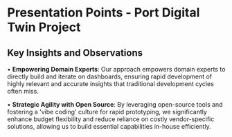 # Presentation Points - Port Digital Twin Project

## Key Insights and Observations

• **Empowering Domain Experts**: Our approach empowers domain experts to directly build and iterate on dashboards, ensuring rapid development of highly relevant and accurate insights that traditional development cycles often miss.

• **Strategic Agility with Open Source**: By leveraging open-source tools and fostering a 'vibe coding' culture for rapid prototyping, we significantly enhance budget flexibility and reduce reliance on costly vendor-specific solutions, allowing us to build essential capabilities in-house efficiently.